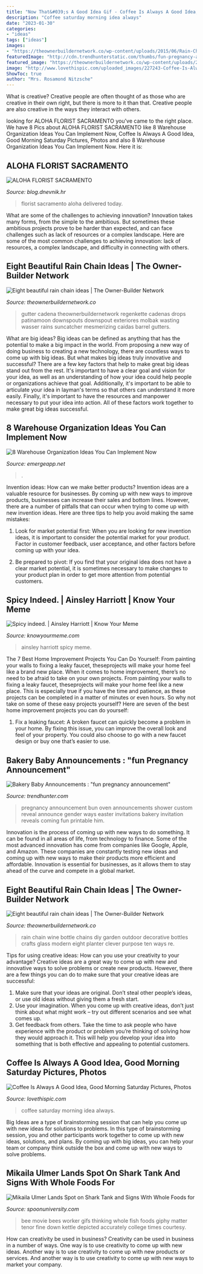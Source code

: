 ```yaml
---
title: "Now That&#039;s A Good Idea Gif - Coffee Is Always A Good Idea, Good Morning Saturday Pictures, Photos"
description: "Coffee saturday morning idea always"
date: "2023-01-30"
categories:
- "ideas"
tags: ["ideas"]
images:
- "https://theownerbuildernetwork.co/wp-content/uploads/2015/06/Rain-Chain-Ideas-21.jpg"
featuredImage: "http://cdn.trendhunterstatic.com/thumbs/fun-pregnancy-announcement.jpeg"
featured_image: "https://theownerbuildernetwork.co/wp-content/uploads/2015/06/Rain-Chain-Ideas-21.jpg"
image: "http://www.lovethispic.com/uploaded_images/227243-Coffee-Is-Always-A-Good-Idea-Good-Morning-Saturday.jpg"
ShowToc: true
author: "Mrs. Rosamond Nitzsche"
---
```



What is creative?
Creative people are often thought of as those who are creative in their own right, but there is more to it than that. Creative people are also creative in the ways they interact with others.

	

		
looking for ALOHA FLORIST SACRAMENTO you've came to the right place. We have 8 Pics about ALOHA FLORIST SACRAMENTO like 8 Warehouse Organization Ideas You Can Implement Now, Coffee Is Always A Good Idea, Good Morning Saturday Pictures, Photos and also 8 Warehouse Organization Ideas You Can Implement Now. Here it is:
		
    
## ALOHA FLORIST SACRAMENTO

<img loading=lazy src="http://bit.ly/pcAu5a" onerror="this.onerror=null;this.src='https://tse1.mm.bing.net/th?id=OIP.EzBhebizNEl-U1fLw8aUOQAAAA&amp;pid=15.1';" alt="ALOHA FLORIST SACRAMENTO">

_Source: blog.dnevnik.hr_

>florist sacramento aloha delivered today. 

	

What are some of the challenges to achieving innovation?
Innovation takes many forms, from the simple to the ambitious. But sometimes these ambitious projects prove to be harder than expected, and can face challenges such as lack of resources or a complex landscape. Here are some of the most common challenges to achieving innovation: lack of resources, a complex landscape, and difficulty in connecting with others.

    
## Eight Beautiful Rain Chain Ideas | The Owner-Builder Network

<img loading=lazy src="https://theownerbuildernetwork.co/wp-content/uploads/2015/06/Rain-Chain-Ideas-21.jpg" onerror="this.onerror=null;this.src='https://tse2.mm.bing.net/th?id=OIP.ApQHzG6B6BrUkrs3XLBA7AHaLJ&amp;pid=15.1';" alt="Eight beautiful rain chain ideas | The Owner-Builder Network">

_Source: theownerbuildernetwork.co_

>gutter cadena theownerbuildernetwork regenkette cadenas drops patinamoon downspouts downspout exteriores molbak wasting wasser rains suncatcher mesmerizing caidas barrel gutters. 

	

What are big ideas?
Big ideas can be defined as anything that has the potential to make a big impact in the world. From proposing a new way of doing business to creating a new technology, there are countless ways to come up with big ideas. But what makes big ideas truly innovative and successful? There are a few key factors that help to make great big ideas stand out from the rest. 
It's important to have a clear goal and vision for your idea, as well as an understanding of how your idea could help people or organizations achieve that goal. Additionally, it's important to be able to articulate your idea in layman's terms so that others can understand it more easily. Finally, it's important to have the resources and manpower necessary to put your idea into action. All of these factors work together to make great big ideas successful.

    
## 8 Warehouse Organization Ideas You Can Implement Now

<img loading=lazy src="https://emergeapp.net/wp-content/uploads/2020/02/Warehouse-organization.png" onerror="this.onerror=null;this.src='https://tse4.mm.bing.net/th?id=OIP.8D1fYCYMbN4OVVDabYgXsQHaD8&amp;pid=15.1';" alt="8 Warehouse Organization Ideas You Can Implement Now">

_Source: emergeapp.net_

>. 

	

Invention ideas: How can we make better products?
Invention ideas are a valuable resource for businesses. By coming up with new ways to improve products, businesses can increase their sales and bottom lines. However, there are a number of pitfalls that can occur when trying to come up with new invention ideas. Here are three tips to help you avoid making the same mistakes:
1. Look for market potential first: When you are looking for new invention ideas, it is important to consider the potential market for your product. Factor in customer feedback, user acceptance, and other factors before coming up with your idea.

2. Be prepared to pivot: If you find that your original idea does not have a clear market potential, it is sometimes necessary to make changes to your product plan in order to get more attention from potential customers.

    
## Spicy Indeed. | Ainsley Harriott | Know Your Meme

<img loading=lazy src="http://i2.kym-cdn.com/photos/images/facebook/000/690/043/988.gif" onerror="this.onerror=null;this.src='https://tse3.mm.bing.net/th?id=OIP.ZkanF4KGT1mw1-ENvm6uogHaFi&amp;pid=15.1';" alt="Spicy indeed. | Ainsley Harriott | Know Your Meme">

_Source: knowyourmeme.com_

>ainsley harriott spicy meme. 

	

The 7 Best Home Improvement Projects You Can Do Yourself: From painting your walls to fixing a leaky faucet, theseprojects will make your home feel like a brand new place.
When it comes to home improvement, there’s no need to be afraid to take on your own projects. From painting your walls to fixing a leaky faucet, theseprojects will make your home feel like a new place. This is especially true if you have the time and patience, as these projects can be completed in a matter of minutes or even hours. So why not take on some of these easy projects yourself? Here are seven of the best home improvement projects you can do yourself: 
1. Fix a leaking faucet: A broken faucet can quickly become a problem in your home. By fixing this issue, you can improve the overall look and feel of your property. You could also choose to go with a new faucet design or buy one that’s easier to use.


    
## Bakery Baby Announcements : &quot;fun Pregnancy Announcement&quot;

<img loading=lazy src="http://cdn.trendhunterstatic.com/thumbs/fun-pregnancy-announcement.jpeg" onerror="this.onerror=null;this.src='https://tse2.mm.bing.net/th?id=OIP.qVEbVxrLyCFVBJLKcVegnwHaKm&amp;pid=15.1';" alt="Bakery Baby Announcements : &quot;fun pregnancy announcement&quot;">

_Source: trendhunter.com_

>pregnancy announcement bun oven announcements shower custom reveal announce gender ways easter invitations bakery invitation reveals coming fun printable him. 

	

Innovation is the process of coming up with new ways to do something. It can be found in all areas of life, from technology to finance. Some of the most advanced innovation has come from companies like Google, Apple, and Amazon. These companies are constantly testing new ideas and coming up with new ways to make their products more efficient and affordable. Innovation is essential for businesses, as it allows them to stay ahead of the curve and compete in a global market.

    
## Eight Beautiful Rain Chain Ideas | The Owner-Builder Network

<img loading=lazy src="http://theownerbuildernetwork.co/wp-content/uploads/2015/06/Rain-Chain-Ideas-16.jpg" onerror="this.onerror=null;this.src='https://tse3.mm.bing.net/th?id=OIP.UKsp19_0r-tCX8sTFrbW6wHaLG&amp;pid=15.1';" alt="Eight beautiful rain chain ideas | The Owner-Builder Network">

_Source: theownerbuildernetwork.co_

>rain chain wine bottle chains diy garden outdoor decorative bottles crafts glass modern eight planter clever purpose ten ways re. 

	

Tips for using creative ideas: How can you use your creativity to your advantage?
Creative ideas are a great way to come up with new and innovative ways to solve problems or create new products. However, there are a few things you can do to make sure that your creative ideas are successful:
1) Make sure that your ideas are original. Don’t steal other people’s ideas, or use old ideas without giving them a fresh start.
2) Use your imagination. When you come up with creative ideas, don’t just think about what might work – try out different scenarios and see what comes up.
3) Get feedback from others. Take the time to ask people who have experience with the product or problem you’re thinking of solving how they would approach it. This will help you develop your idea into something that is both effective and appealing to potential customers.

    
## Coffee Is Always A Good Idea, Good Morning Saturday Pictures, Photos

<img loading=lazy src="http://www.lovethispic.com/uploaded_images/227243-Coffee-Is-Always-A-Good-Idea-Good-Morning-Saturday.jpg" onerror="this.onerror=null;this.src='https://tse4.mm.bing.net/th?id=OIP.gpk_umeLVLOjseA04c9A8QHaHa&amp;pid=15.1';" alt="Coffee Is Always A Good Idea, Good Morning Saturday Pictures, Photos">

_Source: lovethispic.com_

>coffee saturday morning idea always. 

	

Big Ideas are a type of brainstorming session that can help you come up with new ideas for solutions to problems. In this type of brainstorming session, you and other participants work together to come up with new ideas, solutions, and plans. By coming up with big ideas, you can help your team or company think outside the box and come up with new ways to solve problems.

    
## Mikaila Ulmer Lands Spot On Shark Tank And Signs With Whole Foods For

<img loading=lazy src="https://spoonuniversity.com/wp-content/uploads/sites/200/2016/04/79049-bee-movie-thinking-bee.gif" onerror="this.onerror=null;this.src='https://tse4.mm.bing.net/th?id=OIP.A4m5bRkvbkwWbYJFuH9AxwHaD9&amp;pid=15.1';" alt="Mikaila Ulmer Lands Spot on Shark Tank and Signs With Whole Foods for">

_Source: spoonuniversity.com_

>bee movie bees worker gifs thinking whole fish foods giphy matter tenor fine down kettle depicted accurately college times courtesy. 

	

How can creativity be used in business?
Creativity can be used in business in a number of ways. One way is to use creativity to come up with new ideas. Another way is to use creativity to come up with new products or services. And another way is to use creativity to come up with new ways to market your company.


